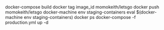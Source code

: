 docker-compose build
docker tag image_id momokeith/letsgo
docker push momokeith/letsgo
docker-machine env staging-containers
eval $(docker-machine env staging-containers)
docker ps
docker-compose -f production.yml up -d
